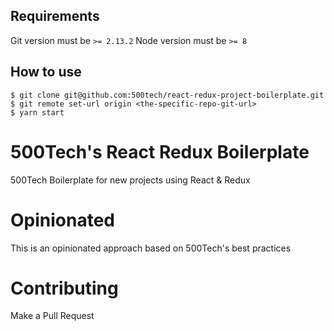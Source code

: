 ## Requirements

Git version must be `>= 2.13.2`
Node version must be `>= 8`

## How to use

```
$ git clone git@github.com:500tech/react-redux-project-boilerplate.git
$ git remote set-url origin <the-specific-repo-git-url>
$ yarn start
```



# 500Tech's React Redux Boilerplate

500Tech Boilerplate for new projects using React & Redux

# Opinionated

This is an opinionated approach based on 500Tech's best practices

# Contributing

Make a Pull Request
